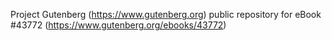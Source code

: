 Project Gutenberg (https://www.gutenberg.org) public repository for eBook #43772 (https://www.gutenberg.org/ebooks/43772)

